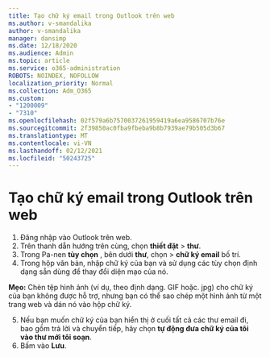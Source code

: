 ```yaml
---
title: Tạo chữ ký email trong Outlook trên web
ms.author: v-smandalika
author: v-smandalika
manager: dansimp
ms.date: 12/18/2020
ms.audience: Admin
ms.topic: article
ms.service: o365-administration
ROBOTS: NOINDEX, NOFOLLOW
localization_priority: Normal
ms.collection: Adm_O365
ms.custom:
- "1200009"
- "7310"
ms.openlocfilehash: 02f579a6b7570037261959419a6ea9586707b76e
ms.sourcegitcommit: 2f39850ac0fba9fbeba9b8b7939ae79b505d3b67
ms.translationtype: MT
ms.contentlocale: vi-VN
ms.lasthandoff: 02/12/2021
ms.locfileid: "50243725"
---
```

# <a name="create-an-email-signature-in-outlook-on-the-web"></a>Tạo chữ ký email trong Outlook trên web

1. Đăng nhập vào Outlook trên web.
2. Trên thanh dẫn hướng trên cùng, chọn **thiết đặt**  >  **thư**.
3. Trong Pa-nen **tùy chọn** , bên dưới **thư**, chọn   >  **chữ ký email** bố trí.
4. Trong hộp văn bản, nhập chữ ký của bạn và sử dụng các tùy chọn định dạng sẵn dùng để thay đổi diện mạo của nó.

**Mẹo:** Chèn tệp hình ảnh (ví dụ, theo định dạng. GIF hoặc. jpg) cho chữ ký của bạn không được hỗ trợ, nhưng bạn có thể sao chép một hình ảnh từ một trang web và dán nó vào hộp chữ ký.

5. Nếu bạn muốn chữ ký của bạn hiển thị ở cuối tất cả các thư email đi, bao gồm trả lời và chuyển tiếp, hãy chọn **tự động đưa chữ ký của tôi vào thư mới tôi soạn**.
6. Bấm vào **Lưu**.
